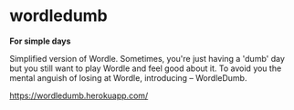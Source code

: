 # wordledumb

**For simple days**

Simplified version of Wordle. Sometimes, you're just having a 'dumb' day but you still want to play Wordle and feel good about it. To avoid you the mental anguish of losing at Wordle, introducing – WordleDumb.

https://wordledumb.herokuapp.com/
